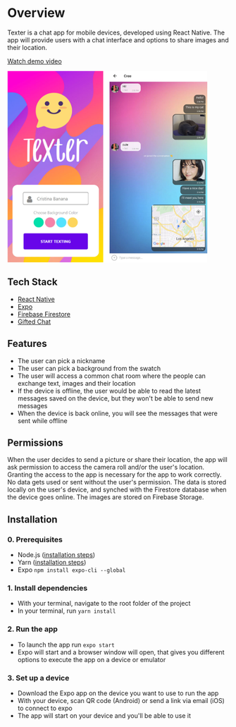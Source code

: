 # Overview

Texter is a chat app for mobile devices, developed using React Native. The app will provide users with a chat interface and options to share images and their location.

[Watch demo video](https://youtu.be/v2cBHqAgDdA)

<img width="454" height="434" src="https://github.com/MichiyoYo/texter/blob/main/demo/texter-screenshots.jpg" alt="A screenshot of the app's screens">

## Tech Stack

- [React Native](https://reactnative.dev/)
- [Expo](https://expo.dev/)
- [Firebase Firestore](https://firebase.google.com/)
- [Gifted Chat](https://github.com/FaridSafi/react-native-gifted-chat)

## Features

- The user can pick a nickname
- The user can pick a background from the swatch
- The user will access a common chat room where the people can exchange text, images and their location
- If the device is offline, the user would be able to read the latest messages saved on the device, but they won't be able to send new messages
- When the device is back online, you will see the messages that were sent while offline

## Permissions

When the user decides to send a picture or share their location, the app will ask permission to access the camera roll and/or the user's location.
Granting the access to the app is necessary for the app to work correctly.
No data gets used or sent without the user's permission.
The data is stored locally on the user's device, and synched with the Firestore database when the device goes online.
The images are stored on Firebase Storage.

## Installation

### 0. Prerequisites

- Node.js ([installation steps](https://nodejs.org/en/download/))
- Yarn ([installation steps](https://classic.yarnpkg.com/lang/en/docs/install/))
- Expo `npm install expo-cli --global`

### 1. Install dependencies

- With your terminal, navigate to the root folder of the project
- In your terminal, run `yarn install`

### 2. Run the app

- To launch the app run `expo start`
- Expo will start and a browser window will open, that gives you different options to execute the app on a device or emulator

### 3. Set up a device

- Download the Expo app on the device you want to use to run the app
- With your device, scan QR code (Android) or send a link via email (iOS) to connect to expo
- The app will start on your device and you'll be able to use it
